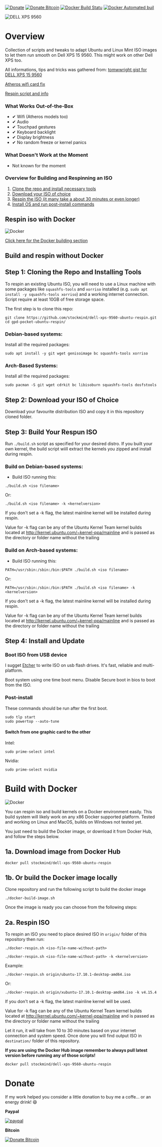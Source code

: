 [![Donate](https://img.shields.io/badge/Donate-PayPal-green.svg)](https://www.paypal.com/cgi-bin/webscr?cmd=_s-xclick&hosted_button_id=YYGKKE6FDX2KY) [![Donate Bitcoin](https://img.shields.io/badge/Donate-Bitcoin-green.svg)](https://stockmind.github.io/donate-bitcoin/) [![Docker Build Statu](https://img.shields.io/docker/build/stockmind/dell-xps-9560-ubuntu-respin.svg)]() [![Docker Automated buil](https://img.shields.io/docker/automated/stockmind/dell-xps-9560-ubuntu-respin.svg)]()

![DELL XPS 9560](https://github.com/stockmind/dell-xps-9560-ubuntu-respin/raw/master/screenshot.png)

# Overview

Collection of scripts and tweaks to adapt Ubuntu and Linux Mint ISO images to let them run smooth on Dell XPS 15 9560.
This might work on other Dell XPS too.

All informations, tips and tricks was gathered from:
[tomwwright gist for DELL XPS 15 9560](https://gist.github.com/tomwwright/f88e2ddb344cf99f299935e1312da880)

[Atheros wifi card fix](https://ubuntuforums.org/showthread.php?t=2323812&page=2)

[Respin script and info](http://linuxiumcomau.blogspot.com/)

### What Works Out-of-the-Box

 - ✔ Wifi (Atheros models too)
 - ✔ Audio
 - ✔ Touchpad gestures
 - ✔ Keyboard backlight
 - ✔ Display brightness
 - ✔ No random freeze or kernel panics

### What Doesn't Work at the Moment

 - Not known for the moment

### Overview for Building and Respinning an ISO

1. [Clone the repo and install necessary tools](#step-1-cloning-the-repo-and-installing-tools)
1. [Download your ISO of choice](#step-2-download-your-iso-of-choice)
1. [Respin the ISO (it many take a about 30 minutes or even longer)](#step-3-build-your-respun-iso)
1. [Install OS and run post-install commands](#step-4-install-and-run-post-install)

## Respin iso with Docker

![Docker](https://github.com/stockmind/dell-xps-9560-ubuntu-respin/raw/master/Docker.png)

[Click here for the Docker building section](#build-with-docker)

## Build and respin without Docker
## Step 1: Cloning the Repo and Installing Tools

To respin an existing Ubuntu ISO, you will need to use a Linux machine with some packages like `squashfs-tools` and `xorriso` installed (e.g. `sudo apt install -y squashfs-tools xorriso`) and a working internet connection. Script require at least 10GB of free storage space.

The first step is to clone this repo: 
```
git clone https://github.com/stockmind/dell-xps-9560-ubuntu-respin.git
cd gpd-pocket-ubuntu-respin/
```
### Debian-based systems:

Install all the required packages:
```
sudo apt install -y git wget genisoimage bc squashfs-tools xorriso
```
### Arch-Based Systems:

Install all the required packages:
``` 
sudo pacman -S git wget cdrkit bc libisoburn squashfs-tools dosfstools
```

## Step 2: Download your ISO of Choice

Download your favourite distribution ISO and copy it in this repository cloned folder.

## Step 3: Build Your Respun ISO

Run `./build.sh` script as specified for your desired distro. If you built your own kernel, the build script wiill extract the kernels you zipped and install during respin.

### Build on Debian-based systems:

* Build ISO running this:
```
./build.sh <iso filename>
```

Or:

```
./build.sh <iso filename> -k <kernelversion>
```

If you don't set a -k flag, the latest mainline kernel will be installed during respin.

Value for -k flag can be any of the Ubuntu Kernel Team kernel builds located at http://kernel.ubuntu.com/~kernel-ppa/mainline and is passed as the directory or folder name without the trailing

### Build on Arch-based systems:

* Build ISO running this:
```
PATH=/usr/sbin:/sbin:/bin:$PATH ./build.sh <iso filename>
```  

Or:

```
PATH=/usr/sbin:/sbin:/bin:$PATH ./build.sh <iso filename> -k <kernelversion>
```

If you don't set a -k flag, the latest mainline kernel will be installed during respin.

Value for -k flag can be any of the Ubuntu Kernel Team kernel builds located at http://kernel.ubuntu.com/~kernel-ppa/mainline and is passed as the directory or folder name without the trailing
## Step 4: Install and Update

### Boot ISO from USB device

I sugget [Etcher](https://etcher.io/) to write ISO on usb flash drives.
It's fast, reliable and multi-platform.

Boot system using one time boot menu.
Disable Secure boot in bios to boot from the ISO.

### Post-install

These commands should be run after the first boot.
```
sudo tlp start
sudo powertop --auto-tune
```

#### Switch from one graphic card to the other
Intel:
```
sudo prime-select intel
```
Nvidia:
```
sudo prime-select nvidia
```

# Build with Docker

![Docker](https://github.com/stockmind/dell-xps-9560-ubuntu-respin/raw/master/Docker.png)

You can respin iso and build kernels on a Docker environment easily. This build system will likely work on any x86 Docker supported platform. Tested and working on Linux and MacOS, builds on Windows not tested yet.

You just need to build the Docker image, or download it from Docker Hub, and follow the steps below.

## 1a. Download image from Docker Hub

```
docker pull stockmind/dell-xps-9560-ubuntu-respin
```

## 1b. Or build the Docker image locally

Clone repository and run the following script to build the docker image

```
./docker-build-image.sh
```

Once the image is ready you can choose from the following steps:

## 2a. Respin ISO

To respin an ISO you need to place desired ISO in ```origin/``` folder of this repository then run:
  
```
./docker-respin.sh <iso-file-name-without-path>
```

```
./docker-respin.sh <iso-file-name-without-path> -k <kernelversion>
```

Example:
```
./docker-respin.sh origin/ubuntu-17.10.1-desktop-amd64.iso
```
Or:
```
./docker-respin.sh origin/xubuntu-17.10.1-desktop-amd64.iso -k v4.15.4
```

If you don't set a -k flag, the latest mainline kernel will be used.

Value for -k flag can be any of the Ubuntu Kernel Team kernel builds located at http://kernel.ubuntu.com/~kernel-ppa/mainline and is passed as the directory or folder name without the trailing

Let it run, it will take from 10 to 30 minutes based on your internet connection and system speed.
Once done you will find output ISO in ```destination/``` folder of this repository.

**If you are using the Docker Hub image remember to always pull latest version before running any of those scripts!**
```
docker pull stockmind/dell-xps-9560-ubuntu-respin
```

# Donate

If my work helped you consider a little donation to buy me a coffe... or an energy drink! :smile:

**Paypal**

[![paypal](https://www.paypalobjects.com/en_US/i/btn/btn_donateCC_LG.gif)](https://www.paypal.com/cgi-bin/webscr?cmd=_s-xclick&hosted_button_id=YYGKKE6FDX2KY)

**Bitcoin**

[![Donate Bitcoin](https://stockmind.github.io/donate-bitcoin/bitcoin-button.png)](https://stockmind.github.io/donate-bitcoin/)
